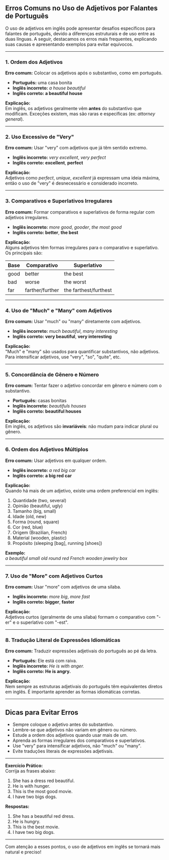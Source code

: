 
## Erros Comuns no Uso de Adjetivos por Falantes de Português

O uso de adjetivos em inglês pode apresentar desafios específicos para falantes de português, devido a diferenças estruturais e de uso entre as duas línguas. A seguir, destacamos os erros mais frequentes, explicando suas causas e apresentando exemplos para evitar equívocos.

---

### 1. **Ordem dos Adjetivos**

**Erro comum:** Colocar os adjetivos após o substantivo, como em português.

- **Português:** uma casa bonita
- **Inglês incorreto:** *a house beautiful*
- **Inglês correto:** **a beautiful house**

**Explicação:**  
Em inglês, os adjetivos geralmente vêm **antes** do substantivo que modificam. Exceções existem, mas são raras e específicas (ex: *attorney general*).

---

### 2. **Uso Excessivo de "Very"**

**Erro comum:** Usar "very" com adjetivos que já têm sentido extremo.

- **Inglês incorreto:** *very excellent*, *very perfect*
- **Inglês correto:** **excellent**, **perfect**

**Explicação:**  
Adjetivos como *perfect*, *unique*, *excellent* já expressam uma ideia máxima, então o uso de "very" é desnecessário e considerado incorreto.

---

### 3. **Comparativos e Superlativos Irregulares**

**Erro comum:** Formar comparativos e superlativos de forma regular com adjetivos irregulares.

- **Inglês incorreto:** *more good*, *gooder*, *the most good*
- **Inglês correto:** **better**, **the best**

**Explicação:**  
Alguns adjetivos têm formas irregulares para o comparativo e superlativo. Os principais são:

| Base   | Comparativo | Superlativo |
|--------|-------------|-------------|
| good   | better      | the best    |
| bad    | worse       | the worst   |
| far    | farther/further | the farthest/furthest |

---

### 4. **Uso de "Much" e "Many" com Adjetivos**

**Erro comum:** Usar "much" ou "many" diretamente com adjetivos.

- **Inglês incorreto:** *much beautiful*, *many interesting*
- **Inglês correto:** **very beautiful**, **very interesting**

**Explicação:**  
"Much" e "many" são usados para quantificar substantivos, não adjetivos. Para intensificar adjetivos, use "very", "so", "quite", etc.

---

### 5. **Concordância de Gênero e Número**

**Erro comum:** Tentar fazer o adjetivo concordar em gênero e número com o substantivo.

- **Português:** casas bonitas
- **Inglês incorreto:** *beautifuls houses*
- **Inglês correto:** **beautiful houses**

**Explicação:**  
Em inglês, os adjetivos são **invariáveis**: não mudam para indicar plural ou gênero.

---

### 6. **Ordem dos Adjetivos Múltiplos**

**Erro comum:** Usar adjetivos em qualquer ordem.

- **Inglês incorreto:** *a red big car*
- **Inglês correto:** **a big red car**

**Explicação:**  
Quando há mais de um adjetivo, existe uma ordem preferencial em inglês:

1. Quantidade (two, several)
2. Opinião (beautiful, ugly)
3. Tamanho (big, small)
4. Idade (old, new)
5. Forma (round, square)
6. Cor (red, blue)
7. Origem (Brazilian, French)
8. Material (wooden, plastic)
9. Propósito (sleeping [bag], running [shoes])

**Exemplo:**  
*a beautiful small old round red French wooden jewelry box*

---

### 7. **Uso de "More" com Adjetivos Curtos**

**Erro comum:** Usar "more" com adjetivos de uma sílaba.

- **Inglês incorreto:** *more big*, *more fast*
- **Inglês correto:** **bigger**, **faster**

**Explicação:**  
Adjetivos curtos (geralmente de uma sílaba) formam o comparativo com "-er" e o superlativo com "-est".

---

### 8. **Tradução Literal de Expressões Idiomáticas**

**Erro comum:** Traduzir expressões adjetivais do português ao pé da letra.

- **Português:** Ele está com raiva.
- **Inglês incorreto:** *He is with anger.*
- **Inglês correto:** **He is angry.**

**Explicação:**  
Nem sempre as estruturas adjetivais do português têm equivalentes diretos em inglês. É importante aprender as formas idiomáticas corretas.

---

## **Dicas para Evitar Erros**

- Sempre coloque o adjetivo antes do substantivo.
- Lembre-se que adjetivos não variam em gênero ou número.
- Estude a ordem dos adjetivos quando usar mais de um.
- Aprenda as formas irregulares dos comparativos e superlativos.
- Use "very" para intensificar adjetivos, não "much" ou "many".
- Evite traduções literais de expressões adjetivais.

---

**Exercício Prático:**  
Corrija as frases abaixo:

1. She has a dress red beautiful.
2. He is with hunger.
3. This is the most good movie.
4. I have two bigs dogs.

**Respostas:**

1. She has a beautiful red dress.
2. He is hungry.
3. This is the best movie.
4. I have two big dogs.

---

Com atenção a esses pontos, o uso de adjetivos em inglês se tornará mais natural e preciso!
```
